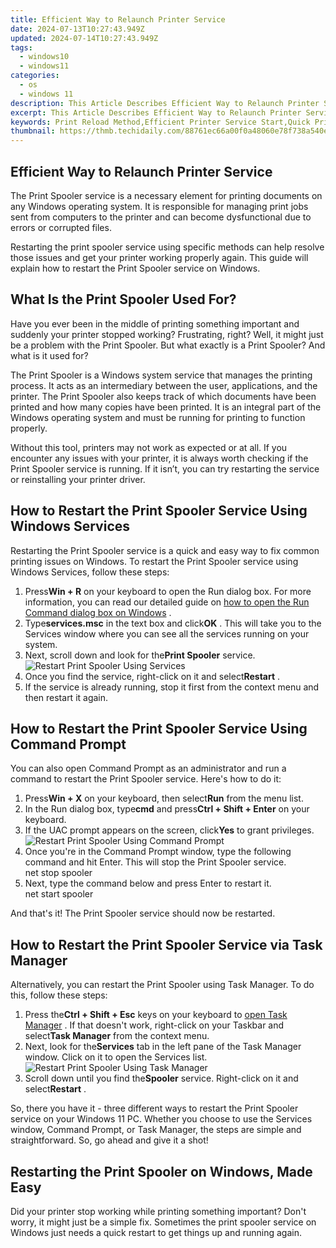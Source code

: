 ```yaml
---
title: Efficient Way to Relaunch Printer Service
date: 2024-07-13T10:27:43.949Z
updated: 2024-07-14T10:27:43.949Z
tags:
  - windows10
  - windows11
categories:
  - os
  - windows 11
description: This Article Describes Efficient Way to Relaunch Printer Service
excerpt: This Article Describes Efficient Way to Relaunch Printer Service
keywords: Print Reload Method,Efficient Printer Service Start,Quick Printer Launch Tips,Revitalize Printer Services,Optimized Printer Refresh,Streamlined Printer Reboot,Effective Printer Restart Guide
thumbnail: https://thmb.techidaily.com/88761ec66a00f0a48060e78f738a540e311f0a473b14b1614804e43117d93320.jpg
---
```


## Efficient Way to Relaunch Printer Service

 The Print Spooler service is a necessary element for printing documents on any Windows operating system. It is responsible for managing print jobs sent from computers to the printer and can become dysfunctional due to errors or corrupted files.

 Restarting the print spooler service using specific methods can help resolve those issues and get your printer working properly again. This guide will explain how to restart the Print Spooler service on Windows.

## What Is the Print Spooler Used For?

 Have you ever been in the middle of printing something important and suddenly your printer stopped working? Frustrating, right? Well, it might just be a problem with the Print Spooler. But what exactly is a Print Spooler? And what is it used for?

 The Print Spooler is a Windows system service that manages the printing process. It acts as an intermediary between the user, applications, and the printer. The Print Spooler also keeps track of which documents have been printed and how many copies have been printed. It is an integral part of the Windows operating system and must be running for printing to function properly.

 Without this tool, printers may not work as expected or at all. If you encounter any issues with your printer, it is always worth checking if the Print Spooler service is running. If it isn’t, you can try restarting the service or reinstalling your printer driver.

## How to Restart the Print Spooler Service Using Windows Services

 Restarting the Print Spooler service is a quick and easy way to fix common printing issues on Windows. To restart the Print Spooler service using Windows Services, follow these steps:

1. Press**Win + R** on your keyboard to open the Run dialog box. For more information, you can read our detailed guide on [how to open the Run Command dialog box on Windows](https://www.makeuseof.com/windows-open-run-command-dialog-box/) .
2. Type**services.msc** in the text box and click**OK** . This will take you to the Services window where you can see all the services running on your system.
3. Next, scroll down and look for the**Print Spooler** service.  
![Restart Print Spooler Using Services](https://static1.makeuseofimages.com/wordpress/wp-content/uploads/2023/02/restart-print-spooler-using-services.jpg)
4. Once you find the service, right-click on it and select**Restart** .
5. If the service is already running, stop it first from the context menu and then restart it again.

## How to Restart the Print Spooler Service Using Command Prompt

 You can also open Command Prompt as an administrator and run a command to restart the Print Spooler service. Here's how to do it:

1. Press**Win + X** on your keyboard, then select**Run** from the menu list.
2. In the Run dialog box, type**cmd** and press**Ctrl + Shift + Enter** on your keyboard.
3. If the UAC prompt appears on the screen, click**Yes** to grant privileges.  
![Restart Print Spooler Using Command Prompt](https://static1.makeuseofimages.com/wordpress/wp-content/uploads/2023/02/restart-print-spooler-using-command-prompt.jpg)
4. Once you're in the Command Prompt window, type the following command and hit Enter. This will stop the Print Spooler service.  
net stop spooler
5. Next, type the command below and press Enter to restart it.  
net start spooler

 And that's it! The Print Spooler service should now be restarted.

## How to Restart the Print Spooler Service via Task Manager

 Alternatively, you can restart the Print Spooler using Task Manager. To do this, follow these steps:

1. Press the**Ctrl + Shift + Esc** keys on your keyboard to [open Task Manager](https://www.makeuseof.com/ways-to-open-task-manager-windows-10/) . If that doesn't work, right-click on your Taskbar and select**Task Manager** from the context menu.
2. Next, look for the**Services** tab in the left pane of the Task Manager window. Click on it to open the Services list.  
![Restart Print Spooler Using Task Manager](https://static1.makeuseofimages.com/wordpress/wp-content/uploads/2023/02/restart-print-spooler-using-task-manager.jpg)
3. Scroll down until you find the**Spooler** service. Right-click on it and select**Restart** .

 So, there you have it - three different ways to restart the Print Spooler service on your Windows 11 PC. Whether you choose to use the Services window, Command Prompt, or Task Manager, the steps are simple and straightforward. So, go ahead and give it a shot!

## Restarting the Print Spooler on Windows, Made Easy

 Did your printer stop working while printing something important? Don't worry, it might just be a simple fix. Sometimes the print spooler service on Windows just needs a quick restart to get things up and running again.


<ins class="adsbygoogle"
     style="display:block"
     data-ad-format="autorelaxed"
     data-ad-client="ca-pub-7571918770474297"
     data-ad-slot="1223367746"></ins>



<ins class="adsbygoogle"
     style="display:block"
     data-ad-client="ca-pub-7571918770474297"
     data-ad-slot="8358498916"
     data-ad-format="auto"
     data-full-width-responsive="true"></ins>




